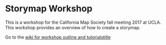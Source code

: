 # Storymap Workshop
This is a workshop for the California Map Society fall meeting 2017 at UCLA. This workshop provides an overview of how to create a storymap. 

Go to the [wiki for workshop outline and tutorialstitle](https://github.com/andyrutkowski/storymap_workshop/wiki)
